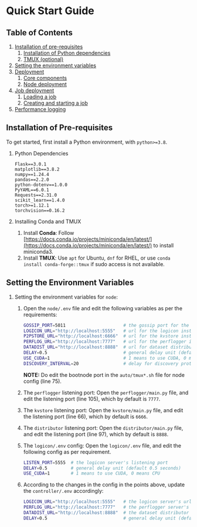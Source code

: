 # Quick Start Guide

## Table of Contents

1. [Installation of pre-requisites](#pre-req)
   1. [Installation of Python dependencies](#python-deps)
   2. [TMUX (optional)](#tmux)
2. [Setting the environment variables](#env)
3. [Deployment](#deploy)
   1. [Core components](#core-deploy)
   2. [Node deployment](#node-deploy)
4. [Job deployment](#job-deploy)
   1. [Loading a job](#job-load)
   2. [Creating and starting a job](#start-job)
5. [Performance logging](#performance-log)

## Installation of Pre-requisites <a name="pre-req"></a>

To get started, first install a Python environment, with `python>=3.8`.

1. Python Dependencies <a name="python-deps"></a>

   ```
   Flask==3.0.1
   matplotlib==3.8.2
   numpy==1.24.4
   pandas==2.2.0
   python-dotenv==1.0.0
   PyYAML==6.0.1
   Requests==2.31.0
   scikit_learn==1.4.0
   torch>=1.12.1
   torchvision==0.16.2
   ```

2. Installing Conda and TMUX

   1. Install **Conda**:
      Follow [https://docs.conda.io/projects/miniconda/en/latest/](https://docs.conda.io/projects/miniconda/en/latest/) to install miniconda3.
   2. Install **TMUX**:
      Use `apt` for Ubuntu, `dnf` for RHEL, or use `conda install conda-forge::tmux` if sudo access is not available.

## Setting the Environment Variables <a name="env"></a>

1. Setting the environment variables for `node`:

   1. Open the `node/.env` file and edit the following variables as per the requirements:

      ```bash
      GOSSIP_PORT=5011                      # the gossip port for the bootnode instance
      LOGICON_URL="http://localhost:5555"   # url for the logicon instance
      P2PSTORE_URL="http://localhost:6666"  # url for the kvstore instance
      PERFLOG_URL="http://localhost:7777"   # url for the perflogger instance
      DATADIST_URL="http://localhost:8888"  # url for dataset distributor instance
      DELAY=0.5                             # general delay unit (default 0.5 seconds)
      USE_CUDA=1                            # 1 means to use CUDA, 0 means CPU
      DISCOVERY_INTERVAL=20                 # delay for discovery protocol comms
      ```

      **NOTE:** Do edit the bootnode port in the `auto/tmux*.sh` file for node config (line 75).

   2. The `perflogger` listening port:
      Open the `perflogger/main.py` file, and edit the listening port (line 105), which by default is `7777`.

   3. The `kvstore` listening port:
      Open the `kvstore/main.py` file, and edit the listening port (line 66), which by default is `6666`.

   4. The `distributor` listening port:
      Open the `distributor/main.py` file, and edit the listening port (line 97), which by default is `8888`.

   5. The `logicon/.env` config:
      Open the `logicon/.env` file, and edit the following config as per requirement.

      ```bash
      LISTEN_PORT=5555  # the logicon server's listening port
      DELAY=0.5         # general delay unit (default 0.5 seconds)
      USE_CUDA=1        # 1 means to use CUDA, 0 means CPU
      ```

   6. According to the changes in the config in the points above, update the `controller/.env` accordingly:

      ```bash
      LOGICON_URL="http://localhost:5555"   # the logicon server's url
      PERFLOG_URL="http://localhost:7777"   # the perflogger server's url
      DATADIST_URL="http://localhost:8888"  # the dataset distributor server's url
      DELAY=0.5                             # general delay unit (default 0.5 seconds)
      ```
